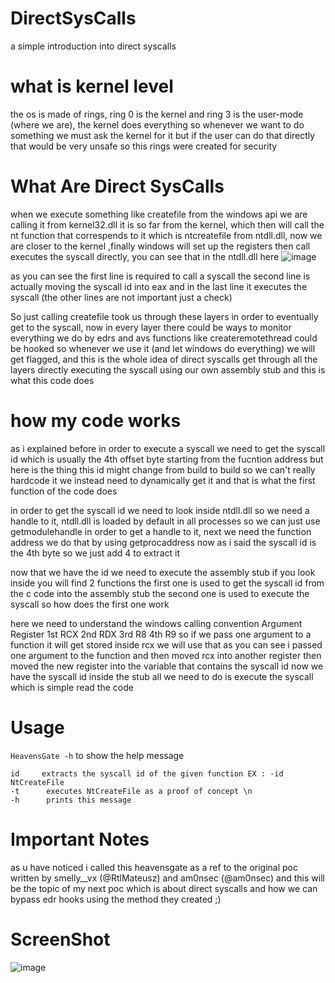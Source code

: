 # DirectSysCalls

a simple introduction into direct syscalls

# what is kernel level

the os is made of rings, ring 0 is the kernel and ring 3 is the user-mode (where we are), the kernel does everything so whenever we want to do something we must ask the kernel for it but if the user can do that directly that would be very unsafe so this rings were created for security

# What Are Direct SysCalls
when we execute something like createfile from the windows api we are calling it from kernel32.dll it is so far from the kernel, which then will call the nt function that correspends to it which is ntcreatefile from ntdll.dll, now we are closer to the kernel ,finally windows will set up the registers then call executes the syscall directly, you can see that in the ntdll.dll here 
![image](https://github.com/user-attachments/assets/35881c1c-5714-4afd-8515-e4c6b2b83150)

as you can see the first line is required to call a syscall the second line is actually moving the syscall id into eax and in the last line it executes the syscall (the other lines are not important just a check) 

So just calling createfile took us through these layers in order to eventually get to the syscall, now in every layer there could be ways to monitor everything we do by edrs and avs functions like createremotethread could be hooked so whenever we use it (and let windows do everything) we will get flagged, and this is the whole idea of direct syscalls get through all the layers directly executing the syscall using our own assembly stub and this is what this code does 

# how my code works
as i explained before in order to execute a syscall we need to get the syscall id which is usually the 4th offset byte starting from the fucntion address but here is the thing this id might change from build to build so we can't really hardcode it we instead need to dynamically get it and that is what the first function of the code does 

in order to get the syscall id we need to look inside ntdll.dll so we need a handle to it, ntdll.dll is loaded by default in all processes so we can just use getmodulehandle in order to get a handle to it, next we need the function address we do that by using getprocaddress now as i said the syscall id is the 4th byte so we just add 4 to extract it 

now that we have the id we need to execute the assembly stub if you look inside you will find 2 functions the first one is used to get the syscall id from the c code into the assembly stub the second one is used to execute the syscall so how does the first one work

here we need to understand the windows calling convention 
Argument  	Register
1st	        RCX
2nd	        RDX
3rd	        R8
4th	        R9
so if we pass one argument to a function it will get stored inside rcx we will use that as you can see i passed one argument to the function and then moved rcx into another register then moved the new register into the variable that contains the syscall id now we have the syscall id inside the stub all we need to do is execute the syscall which is simple read the code 

# Usage 
`HeavensGate -h` to show the help message 


```
id     extracts the syscall id of the given function EX : -id NtCreateFile
-t      executes NtCreateFile as a proof of concept \n
-h      prints this message
```

# Important Notes
as u have noticed i called this heavensgate as a ref to the original poc written by smelly__vx (@RtlMateusz) and am0nsec (@am0nsec) and this will be the topic of my next poc which is about direct syscalls and how we can bypass edr hooks using the method they created ;) 

# ScreenShot

![image](https://github.com/user-attachments/assets/cce351f5-2204-4a85-87d1-565213819a70)







